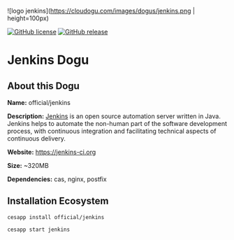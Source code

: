 ![logo jenkins](https://cloudogu.com/images/dogus/jenkins.png | height=100px)

[![GitHub license](https://img.shields.io/github/license/cloudogu/jenkins.svg)](https://github.com/cloudogu/jenkins/blob/master/LICENSE)
[![GitHub release](https://img.shields.io/github/release/cloudogu/jenkins.svg)](https://github.com/cloudogu/jenkins/releases)

# Jenkins Dogu

## About this Dogu

**Name:** official/jenkins

**Description:** [Jenkins](https://en.wikipedia.org/wiki/Jenkins_(software)) is an open source automation server written in Java. Jenkins helps to automate the non-human part of the software development process, with continuous integration and facilitating technical aspects of continuous delivery.

**Website:** https://jenkins-ci.org

**Size:** ~320MB

**Dependencies:** cas, nginx, postfix

## Installation Ecosystem
```
cesapp install official/jenkins

cesapp start jenkins
```

